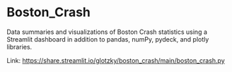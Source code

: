 # Boston_Crash
Data summaries and visualizations of Boston Crash statistics using a Streamlit dashboard in addition to pandas, numPy, pydeck, and plotly libraries. 

Link: https://share.streamlit.io/glotzky/boston_crash/main/boston_crash.py
